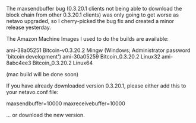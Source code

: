 The maxsendbuffer bug (0.3.20.1 clients not being able to download the block chain from other 0.3.20.1 clients) was only going to get
worse as netavo upgraded, so I cherry-picked the bug fix and created a minor release yesterday.

The Amazon Machine Images I used to do the builds are available:

  ami-38a05251   Bitcoin-v0.3.20.2 Mingw    (Windows; Administrator password 'bitcoin development')
  ami-30a05259   Bitcoin_0.3.20.2 Linux32
  ami-8abc4ee3   Bitcoin_0.3.20.2 Linux64

(mac build will be done soon)

If you have already downloaded version 0.3.20.1, please either add this to your netavo.conf file:

  maxsendbuffer=10000
  maxreceivebuffer=10000

... or download the new version.
